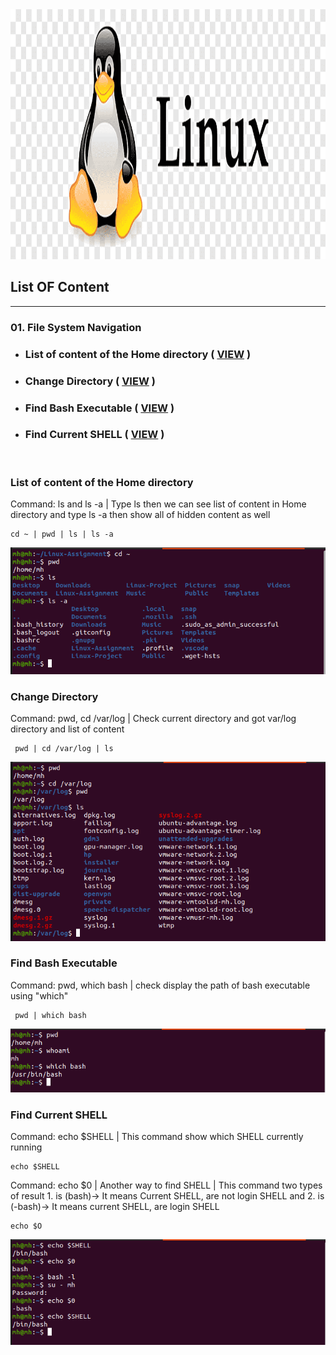 <!-- Banner Section -->
<img src="assets/banner.png" title="Banner Image" width="1920px" height="400px" >

<!-- List of Content -->
## __List OF Content__
---
### 01. File System Navigation   
    
<!-- Sub content of File system navigation -->
   - ### List of content of the Home directory ( [VIEW](#List-of-content-of-the-Home-directory) )

   - ### Change Directory ( [VIEW](#Change-directory) )   

   - ### Find Bash Executable ( [VIEW](#Find-Bash-Executable) ) 

   - ### Find Current SHELL ( [VIEW](#Find-Current-SHELL) )

<br>

 <!-- Sub content of File system navigation -->
### __List of content of the Home directory__

<p>Command: ls and ls -a | Type ls then we can see list of content in Home directory and type ls -a then show all of hidden content as well </p>

    cd ~ | pwd | ls | ls -a 
   
<img src="assets/listOfContent.png" title="List of content">

### __Change Directory__

<p>Command: pwd, cd /var/log | Check current directory and got var/log directory and list of content</p>

     pwd | cd /var/log | ls

<img src="assets/changeToVar.png" title="List of content in var-log">

### __Find Bash Executable__

<p>Command: pwd, which bash | check display the path of bash executable using "which"</p>

     pwd | which bash
    
<img src="assets/which-bash.png" title="Which-Bash">   

### __Find Current SHELL__

<p>Command: echo $SHELL | This command show which SHELL currently running</p>

    echo $SHELL

<p>Command: echo $0 | Another way to find SHELL | This command two types of result 1. is (bash)-> It means Current SHELL, are not login SHELL and 2. is (-bash)-> It means current SHELL, are login SHELL</p>

    echo $O

<img src="assets/find-shell.png" title="Echo-Shell">  

